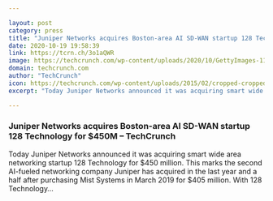 ```yaml
---

layout: post
category: press
title: "Juniper Networks acquires Boston-area AI SD-WAN startup 128 Technology for $450M"
date: 2020-10-19 19:58:39
link: https://tcrn.ch/3o1aQWR
image: https://techcrunch.com/wp-content/uploads/2020/10/GettyImages-1196161943.jpg?w=600
domain: techcrunch.com
author: "TechCrunch"
icon: https://techcrunch.com/wp-content/uploads/2015/02/cropped-cropped-favicon-gradient.png?w=180
excerpt: "Today Juniper Networks announced it was acquiring smart wide area networking startup 128 Technology for $450 million. This marks the second AI-fueled networking company Juniper has acquired in the last year and a half after purchasing Mist Systems in March 2019 for $405 million. With 128 Technology…"

---
```


### Juniper Networks acquires Boston-area AI SD-WAN startup 128 Technology for $450M – TechCrunch

Today Juniper Networks announced it was acquiring smart wide area networking startup 128 Technology for $450 million. This marks the second AI-fueled networking company Juniper has acquired in the last year and a half after purchasing Mist Systems in March 2019 for $405 million. With 128 Technology…